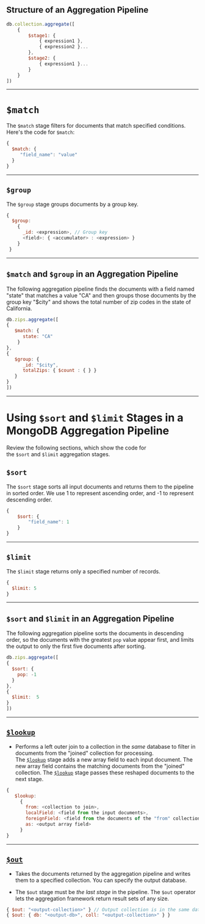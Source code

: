 ## Structure of an Aggregation Pipeline

``` javascript
db.collection.aggregate([
    {
        $stage1: {
            { expression1 },
            { expression2 }...
        },
        $stage2: {
            { expression1 }...
        }
    }
])
```

- - - 
# `$match`

The `$match` stage filters for documents that match specified conditions. Here's the code for `$match`:

```javascript
{
  $match: {
     "field_name": "value"
  }
}
```

- - -
## `$group`

The `$group` stage groups documents by a group key.

``` javascript
{
  $group:
    {
      _id: <expression>, // Group key
      <field>: { <accumulator> : <expression> }
    }
 }
```

- - --
## `$match` and `$group` in an Aggregation Pipeline

The following aggregation pipeline finds the documents with a field named "state" that matches a value "CA" and then groups those documents by the group key "$city" and shows the total number of zip codes in the state of California.

``` javascript
db.zips.aggregate([
{   
   $match: { 
      state: "CA"
    }
},
{
   $group: {
      _id: "$city",
      totalZips: { $count : { } }
   }
}
])
```

- - -
# Using `$sort` and `$limit` Stages in a MongoDB Aggregation Pipeline

Review the following sections, which show the code for the `$sort` and `$limit` aggregation stages.

## `$sort`

The `$sort` stage sorts all input documents and returns them to the pipeline in sorted order. We use 1 to represent ascending order, and -1 to represent descending order.

```javascript
{
    $sort: {
        "field_name": 1
    }
}
```


- - -

## `$limit`

The `$limit` stage returns only a specified number of records.

```javascript
{
  $limit: 5
}
```

  - - -

## `$sort` and `$limit` in an Aggregation Pipeline

The following aggregation pipeline sorts the documents in descending order, so the documents with the greatest `pop` value appear first, and limits the output to only the first five documents after sorting.

```javascript
db.zips.aggregate([
{
  $sort: {
    pop: -1
  }
},
{
  $limit:  5
}
])
```

- - -
## [`$lookup`](https://www.mongodb.com/docs/manual/reference/operator/aggregation/lookup/#mongodb-pipeline-pipe.-lookup)

- Performs a left outer join to a collection in the _same_ database to filter in documents from the "joined" collection for processing. The [`$lookup`](https://www.mongodb.com/docs/manual/reference/operator/aggregation/lookup/#mongodb-pipeline-pipe.-lookup) stage adds a new array field to each input document. The new array field contains the matching documents from the "joined" collection. The [`$lookup`](https://www.mongodb.com/docs/manual/reference/operator/aggregation/lookup/#mongodb-pipeline-pipe.-lookup) stage passes these reshaped documents to the next stage.

```javascript
{
   $lookup:
     {
       from: <collection to join>,
       localField: <field from the input documents>,
       foreignField: <field from the documents of the "from" collection>,
       as: <output array field>
     }
}
```

- - -
## [ `$out`](https://www.mongodb.com/docs/manual/reference/operator/aggregation/out/)

- Takes the documents returned by the aggregation pipeline and writes them to a specified collection. You can specify the output database.

- The `$out` stage must be _the last stage_ in the pipeline. The `$out` operator lets the aggregation framework return result sets of any size.

``` javascript
{ $out: "<output-collection>" } // Output collection is in the same database
{ $out: { db: "<output-db>", coll: "<output-collection>" } }
```